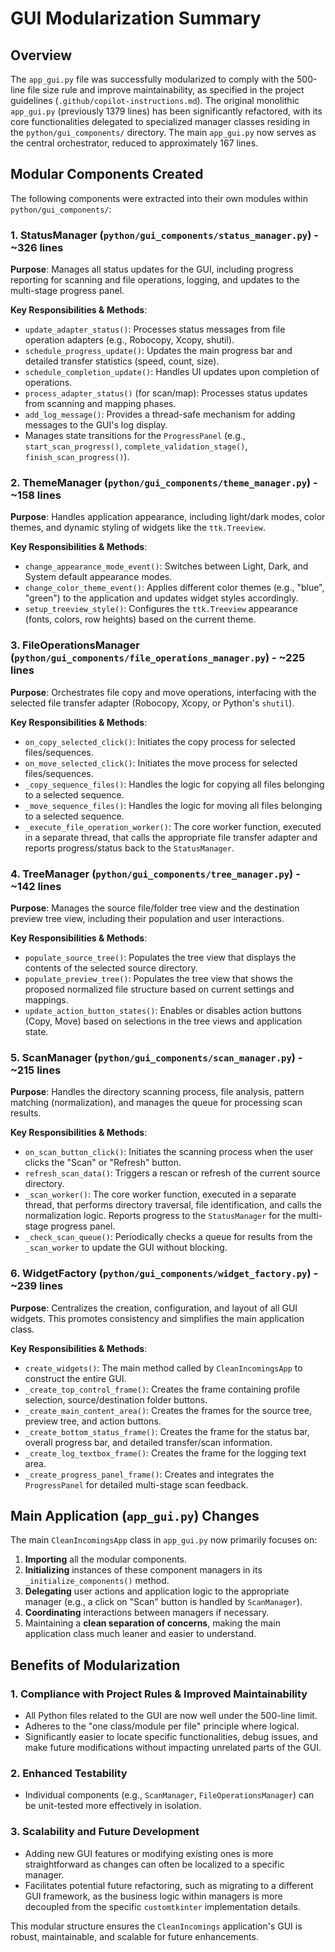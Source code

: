 # GUI Modularization Summary

## Overview

The `app_gui.py` file was successfully modularized to comply with the 500-line file size rule and improve maintainability, as specified in the project guidelines (`.github/copilot-instructions.md`). The original monolithic `app_gui.py` (previously 1379 lines) has been significantly refactored, with its core functionalities delegated to specialized manager classes residing in the `python/gui_components/` directory. The main `app_gui.py` now serves as the central orchestrator, reduced to approximately 167 lines.

## Modular Components Created

The following components were extracted into their own modules within `python/gui_components/`:

### 1. StatusManager (`python/gui_components/status_manager.py`) - ~326 lines
**Purpose**: Manages all status updates for the GUI, including progress reporting for scanning and file operations, logging, and updates to the multi-stage progress panel.

**Key Responsibilities & Methods**:
- `update_adapter_status()`: Processes status messages from file operation adapters (e.g., Robocopy, Xcopy, shutil).
- `schedule_progress_update()`: Updates the main progress bar and detailed transfer statistics (speed, count, size).
- `schedule_completion_update()`: Handles UI updates upon completion of operations.
- `process_adapter_status()` (for scan/map): Processes status updates from scanning and mapping phases.
- `add_log_message()`: Provides a thread-safe mechanism for adding messages to the GUI's log display.
- Manages state transitions for the `ProgressPanel` (e.g., `start_scan_progress()`, `complete_validation_stage()`, `finish_scan_progress()`).

### 2. ThemeManager (`python/gui_components/theme_manager.py`) - ~158 lines
**Purpose**: Handles application appearance, including light/dark modes, color themes, and dynamic styling of widgets like the `ttk.Treeview`.

**Key Responsibilities & Methods**:
- `change_appearance_mode_event()`: Switches between Light, Dark, and System default appearance modes.
- `change_color_theme_event()`: Applies different color themes (e.g., "blue", "green") to the application and updates widget styles accordingly.
- `setup_treeview_style()`: Configures the `ttk.Treeview` appearance (fonts, colors, row heights) based on the current theme.

### 3. FileOperationsManager (`python/gui_components/file_operations_manager.py`) - ~225 lines
**Purpose**: Orchestrates file copy and move operations, interfacing with the selected file transfer adapter (Robocopy, Xcopy, or Python's `shutil`).

**Key Responsibilities & Methods**:
- `on_copy_selected_click()`: Initiates the copy process for selected files/sequences.
- `on_move_selected_click()`: Initiates the move process for selected files/sequences.
- `_copy_sequence_files()`: Handles the logic for copying all files belonging to a selected sequence.
- `_move_sequence_files()`: Handles the logic for moving all files belonging to a selected sequence.
- `_execute_file_operation_worker()`: The core worker function, executed in a separate thread, that calls the appropriate file transfer adapter and reports progress/status back to the `StatusManager`.

### 4. TreeManager (`python/gui_components/tree_manager.py`) - ~142 lines
**Purpose**: Manages the source file/folder tree view and the destination preview tree view, including their population and user interactions.

**Key Responsibilities & Methods**:
- `populate_source_tree()`: Populates the tree view that displays the contents of the selected source directory.
- `populate_preview_tree()`: Populates the tree view that shows the proposed normalized file structure based on current settings and mappings.
- `update_action_button_states()`: Enables or disables action buttons (Copy, Move) based on selections in the tree views and application state.

### 5. ScanManager (`python/gui_components/scan_manager.py`) - ~215 lines
**Purpose**: Handles the directory scanning process, file analysis, pattern matching (normalization), and manages the queue for processing scan results.

**Key Responsibilities & Methods**:
- `on_scan_button_click()`: Initiates the scanning process when the user clicks the "Scan" or "Refresh" button.
- `refresh_scan_data()`: Triggers a rescan or refresh of the current source directory.
- `_scan_worker()`: The core worker function, executed in a separate thread, that performs directory traversal, file identification, and calls the normalization logic. Reports progress to the `StatusManager` for the multi-stage progress panel.
- `_check_scan_queue()`: Periodically checks a queue for results from the `_scan_worker` to update the GUI without blocking.

### 6. WidgetFactory (`python/gui_components/widget_factory.py`) - ~239 lines
**Purpose**: Centralizes the creation, configuration, and layout of all GUI widgets. This promotes consistency and simplifies the main application class.

**Key Responsibilities & Methods**:
- `create_widgets()`: The main method called by `CleanIncomingsApp` to construct the entire GUI.
- `_create_top_control_frame()`: Creates the frame containing profile selection, source/destination folder buttons.
- `_create_main_content_area()`: Creates the frames for the source tree, preview tree, and action buttons.
- `_create_bottom_status_frame()`: Creates the frame for the status bar, overall progress bar, and detailed transfer/scan information.
- `_create_log_textbox_frame()`: Creates the frame for the logging text area.
- `_create_progress_panel_frame()`: Creates and integrates the `ProgressPanel` for detailed multi-stage scan feedback.

## Main Application (`app_gui.py`) Changes

The main `CleanIncomingsApp` class in `app_gui.py` now primarily focuses on:

1.  **Importing** all the modular components.
2.  **Initializing** instances of these component managers in its `_initialize_components()` method.
3.  **Delegating** user actions and application logic to the appropriate manager (e.g., a click on "Scan" button is handled by `ScanManager`).
4.  **Coordinating** interactions between managers if necessary.
5.  Maintaining a **clean separation of concerns**, making the main application class much leaner and easier to understand.

## Benefits of Modularization

### 1. **Compliance with Project Rules & Improved Maintainability**
-   All Python files related to the GUI are now well under the 500-line limit.
-   Adheres to the "one class/module per file" principle where logical.
-   Significantly easier to locate specific functionalities, debug issues, and make future modifications without impacting unrelated parts of the GUI.

### 2. **Enhanced Testability**
-   Individual components (e.g., `ScanManager`, `FileOperationsManager`) can be unit-tested more effectively in isolation.

### 3. **Scalability and Future Development**
-   Adding new GUI features or modifying existing ones is more straightforward as changes can often be localized to a specific manager.
-   Facilitates potential future refactoring, such as migrating to a different GUI framework, as the business logic within managers is more decoupled from the specific `customtkinter` implementation details.

This modular structure ensures the `CleanIncomings` application's GUI is robust, maintainable, and scalable for future enhancements.
